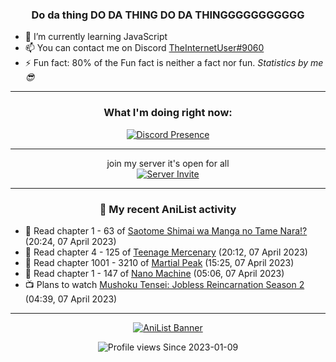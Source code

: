 <div align="center">

### Do da thing DO DA THING DO DA THINGGGGGGGGGGG
</div>

- 🌱 I’m currently learning JavaScript
- 📫 You can contact me on Discord [TheInternetUser#9060](https://discord.com/users/534117072796385300)
- ⚡ Fun fact: 80% of the Fun fact is neither a fact nor fun. _Statistics by me 😎_
<hr>

<div align="center">

### What I'm doing right now:
[![Discord Presence](https://lanyard.cnrad.dev/api/534117072796385300)](https://discord.com/users/534117072796385300)
<hr>

join my server it's open for all <br>
[![Server Invite](https://invidget.switchblade.xyz/bfYgVHxrSs)](https://discord.gg/bfYgVHxrSs)

<hr>
  
### 🌸 My recent AniList activity

</div>

<!-- ANILIST_ACTIVITY:start -->

-   📖 Read chapter 1 - 63 of [Saotome Shimai wa Manga no Tame Nara!?](https://anilist.co/manga/103621) (20:24, 07 April 2023)
-   📖 Read chapter 4 - 125 of [Teenage Mercenary](https://anilist.co/manga/126297) (20:12, 07 April 2023)
-   📖 Read chapter 1001 - 3210 of [Martial Peak](https://anilist.co/manga/104494) (15:25, 07 April 2023)
-   📖 Read chapter 1 - 147 of [Nano Machine](https://anilist.co/manga/120980) (05:06, 07 April 2023)
-   📺 Plans to watch [Mushoku Tensei: Jobless Reincarnation Season 2](https://anilist.co/anime/146065) (04:39, 07 April 2023)

<!-- ANILIST_ACTIVITY:end -->
<hr>

<div align="center">

[![AniList Banner](https://img.anili.st/User/929966)](https://anilist.co/user/TheInternetUser)

![Profile views](https://gpvc.arturio.dev/TheInternetUse7) Since 2023-01-09

</div>
